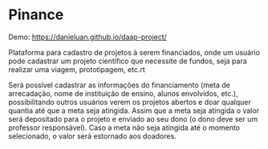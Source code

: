 # Pinance

Demo: https://danieluan.github.io/daap-project/

Plataforma para cadastro de projetos à serem financiados, onde um usuário pode cadastrar um projeto científico que necessite de fundos, seja para realizar uma viagem, prototipagem, etc.rt

Será possível cadastrar as informações do financiamento (meta de arrecadação, nome de instituição de ensino, alunos envolvidos, etc.), possibilitando outros usuários verem os projetos abertos e doar qualquer quantia até que a meta seja atingida. Assim que a meta seja atingida o valor será depositado para o projeto e enviado ao seu dono (o dono deve ser um professor responsável). Caso a meta não seja atingida até o momento selecionado, o valor será estornado aos doadores.
